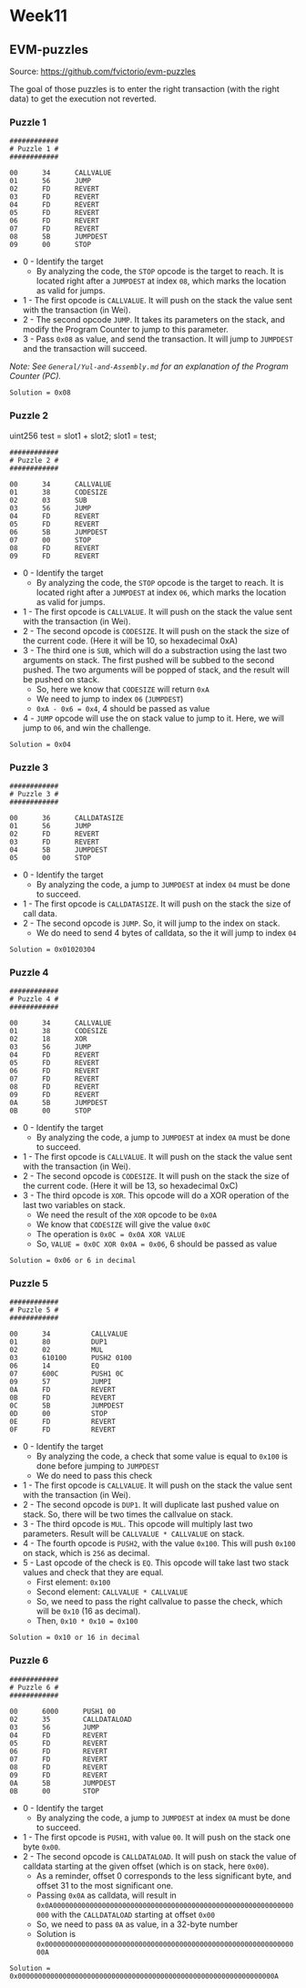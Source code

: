 # Week11

## EVM-puzzles
Source: https://github.com/fvictorio/evm-puzzles

The goal of those puzzles is to enter the right transaction (with the right data) to get the execution not reverted.

### Puzzle 1
```
############
# Puzzle 1 #
############

00      34      CALLVALUE
01      56      JUMP
02      FD      REVERT
03      FD      REVERT
04      FD      REVERT
05      FD      REVERT
06      FD      REVERT
07      FD      REVERT
08      5B      JUMPDEST
09      00      STOP
```

- 0 - Identify the target
    - By analyzing the code, the `STOP` opcode is the target to reach. It is located right after a `JUMPDEST` at index `08`, which marks the location as valid for jumps.
- 1 - The first opcode is `CALLVALUE`. It will push on the stack the value sent with the transaction (in Wei).
- 2 - The second opcode `JUMP`. It takes its parameters on the stack, and modify the Program Counter to jump to this parameter.
- 3 - Pass `0x08` as value, and send the transaction. It will jump to `JUMPDEST` and the transaction will succeed.

*Note: See `General/Yul-and-Assembly.md` for an explanation of the Program Counter (PC).*

```
Solution = 0x08
```

### Puzzle 2
uint256 test = slot1 + slot2;
slot1 = test;

```
############
# Puzzle 2 #
############

00      34      CALLVALUE
01      38      CODESIZE
02      03      SUB
03      56      JUMP
04      FD      REVERT
05      FD      REVERT
06      5B      JUMPDEST
07      00      STOP
08      FD      REVERT
09      FD      REVERT
```

- 0 - Identify the target
    - By analyzing the code, the `STOP` opcode is the target to reach. It is located right after a `JUMPDEST` at index `06`, which marks the location as valid for jumps.
- 1 - The first opcode is `CALLVALUE`. It will push on the stack the value sent with the transaction (in Wei).
- 2 - The second opcode is `CODESIZE`. It will push on the stack the size of the current code. (Here it will be 10, so hexadecimal 0xA)
- 3 - The third one is `SUB`, which will do a substraction using the last two arguments on stack. The first pushed will be subbed to the second pushed. The two arguments will be popped of stack, and the result will be pushed on stack.
    - So, here we know that `CODESIZE` will return `0xA`
    - We need to jump to index `06` (`JUMPDEST`)
    - `0xA - 0x6 = 0x4`, 4 should be passed as value
- 4 - `JUMP` opcode will use the on stack value to jump to it. Here, we will jump to `06`, and win the challenge.

```
Solution = 0x04
```


### Puzzle 3

```
############
# Puzzle 3 #
############

00      36      CALLDATASIZE
01      56      JUMP
02      FD      REVERT
03      FD      REVERT
04      5B      JUMPDEST
05      00      STOP
```

- 0 - Identify the target
    - By analyzing the code, a jump to `JUMPDEST` at index `04` must be done to succeed.
- 1 - The first opcode is `CALLDATASIZE`. It will push on the stack the size of call data.
- 2 - The second opcode is `JUMP`. So, it will jump to the index on stack.
    - We do need to send 4 bytes of calldata, so the it will jump to index `04`


```
Solution = 0x01020304
```


### Puzzle 4

```
############
# Puzzle 4 #
############

00      34      CALLVALUE
01      38      CODESIZE
02      18      XOR
03      56      JUMP
04      FD      REVERT
05      FD      REVERT
06      FD      REVERT
07      FD      REVERT
08      FD      REVERT
09      FD      REVERT
0A      5B      JUMPDEST
0B      00      STOP
```

- 0 - Identify the target
    - By analyzing the code, a jump to `JUMPDEST` at index `0A` must be done to succeed.
- 1 - The first opcode is `CALLVALUE`. It will push on the stack the value sent with the transaction (in Wei).
- 2 - The second opcode is `CODESIZE`. It will push on the stack the size of the current code. (Here it will be 13, so hexadecimal 0xC)
- 3 - The third opcode is `XOR`. This opcode will do a XOR operation of the last two variables on stack.
    - We need the result of the `XOR` opcode to be `0x0A`
    - We know that `CODESIZE` will give the value `0x0C`
    - The operation is `0x0C = 0x0A XOR VALUE`
    - So, `VALUE = 0x0C XOR 0x0A = 0x06`, 6 should be passed as value



```
Solution = 0x06 or 6 in decimal
```


### Puzzle 5

```
############
# Puzzle 5 #
############

00      34          CALLVALUE
01      80          DUP1
02      02          MUL
03      610100      PUSH2 0100
06      14          EQ
07      600C        PUSH1 0C
09      57          JUMPI
0A      FD          REVERT
0B      FD          REVERT
0C      5B          JUMPDEST
0D      00          STOP
0E      FD          REVERT
0F      FD          REVERT
```

- 0 - Identify the target
    - By analyzing the code, a check that some value is equal to `0x100` is done before jumping to `JUMPDEST`
    - We do need to pass this check
- 1 - The first opcode is `CALLVALUE`. It will push on the stack the value sent with the transaction (in Wei).
- 2 - The second opcode is `DUP1`. It will duplicate last pushed value on stack. So, there will be two times the callvalue on stack.
- 3 - The third opcode is `MUL`. This opcode will multiply last two parameters. Result will be `CALLVALUE * CALLVALUE` on stack.
- 4 - The fourth opcode is `PUSH2`, with the value `0x100`. This will push `0x100` on stack, which is `256` as decimal.
- 5 - Last opcode of the check is `EQ`. This opcode will take last two stack values and check that they are equal.
    - First element: `0x100`
    - Second element: `CALLVALUE * CALLVALUE`
    - So, we need to pass the right callvalue to passe the check, which will be `0x10` (16 as decimal).
    - Then, `0x10 * 0x10 = 0x100`

```
Solution = 0x10 or 16 in decimal
```



### Puzzle 6

```
############
# Puzzle 6 #
############

00      6000      PUSH1 00
02      35        CALLDATALOAD
03      56        JUMP
04      FD        REVERT
05      FD        REVERT
06      FD        REVERT
07      FD        REVERT
08      FD        REVERT
09      FD        REVERT
0A      5B        JUMPDEST
0B      00        STOP
```

- 0 - Identify the target
    - By analyzing the code, a jump to `JUMPDEST` at index `0A` must be done to succeed.
- 1 - The first opcode is `PUSH1`, with value `00`. It will push on the stack one byte `0x00`.
- 2 - The second opcode is `CALLDATALOAD`. It will push on stack the value of calldata starting at the given offset (which is on stack, here `0x00`).
    - As a reminder, offset 0 corresponds to the less significant byte, and offset 31 to the most significant one.
    - Passing `0x0A` as calldata, will result in `0x0A00000000000000000000000000000000000000000000000000000000000000` with the `CALLDATALOAD` starting at offset `0x00`
    - So, we need to pass `0A` as value, in a 32-byte number
    - Solution is `0x000000000000000000000000000000000000000000000000000000000000000A`

```
Solution = 0x000000000000000000000000000000000000000000000000000000000000000A
```
